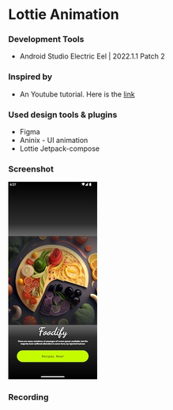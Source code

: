 # Lottie Animation

### Development Tools
 - Android Studio Electric Eel | 2022.1.1 Patch 2

### Inspired by
 - An Youtube tutorial. Here is the [link](https://www.youtube.com/watch?v=N3t7SIlFPrQ)

### Used design tools & plugins
 - Figma
 - Aninix - UI animation
 - Lottie Jetpack-compose
### Screenshot
![Screenshot](./screenshots/screenshot_01.jpg)

### Recording


